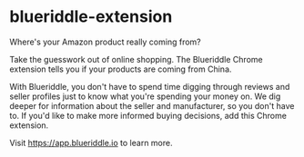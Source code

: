 # blueriddle-extension

Where's your Amazon product really coming from?

Take the guesswork out of online shopping. The Blueriddle Chrome extension tells you if your products are coming from China.

With Blueriddle, you don't have to spend time digging through reviews and seller profiles just to know what you're spending your money on. We dig deeper for information about the seller and manufacturer, so you don't have to. If you'd like to make more informed buying decisions, add this Chrome extension.

Visit https://app.blueriddle.io to learn more.
